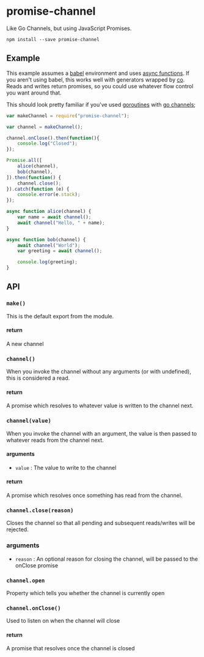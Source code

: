# promise-channel
Like Go Channels, but using JavaScript Promises.

```
npm install --save promise-channel
```

## Example
This example assumes a [babel](https://babeljs.io/) environment and uses [async functions](https://github.com/tc39/ecmascript-asyncawait). If you aren't using babel, this works well with generators wrapped by [co](https://www.npmjs.com/package/co). Reads and writes return promises, so you could use whatever flow control you want around that.

This should look pretty familiar if you've used [goroutines](https://gobyexample.com/goroutines) with [go channels](https://tour.golang.org/concurrency/2);

```JavaScript
var makeChannel = require("promise-channel");

var channel = makeChannel();

channel.onClose().then(function(){
    console.log("Closed");
});

Promise.all([
    alice(channel),
    bob(channel),
]).then(function() {
    channel.close();
}).catch(function (e) {
    console.error(e.stack);
});

async function alice(channel) {
    var name = await channel();
    await channel("Hello, " + name);
}

async function bob(channel) {
    await channel("World");
    var greeting = await channel();

    console.log(greeting);
}
```

## API
### `make()`
This is the default export from the module.

#### return
A new channel

### `channel()`
When you invoke the channel without any arguments (or with undefined), this is considered a read.

#### return
A promise which resolves to whatever value is written to the channel next.

### `channel(value)`
When you invoke the channel with an argument, the value is then passed to whatever reads from the channel next.

#### arguments
- `value` : The value to write to the channel

#### return
A promise which resolves once something has read from the channel.

### `channel.close(reason)`
Closes the channel so that all pending and subsequent reads/writes will be rejected.

### arguments
- `reason` : An optional reason for closing the channel, will be passed to the onClose promise

### `channel.open`
Property which tells you whether the channel is currently open

### `channel.onClose()`
Used to listen on when the channel will close

#### return
A promise that resolves once the channel is closed